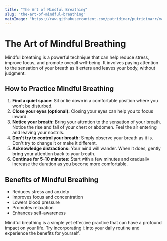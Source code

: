 ```yaml
---
title: "The Art of Mindful Breathing"
slug: "the-art-of-mindful-breathing"
mainImage: "https://raw.githubusercontent.com/putridinar/putridinarr/main/assets/images/1753834326949-declutter-your-mind-techniques-for-mental-clarity.png"
---
```


# The Art of Mindful Breathing

Mindful breathing is a powerful technique that can help reduce stress, improve focus, and promote overall well-being. It involves paying attention to the sensation of your breath as it enters and leaves your body, without judgment.

## How to Practice Mindful Breathing

1.  **Find a quiet space:** Sit or lie down in a comfortable position where you won't be disturbed.
2.  **Close your eyes (optional):** Closing your eyes can help you to focus inward.
3.  **Notice your breath:** Bring your attention to the sensation of your breath. Notice the rise and fall of your chest or abdomen. Feel the air entering and leaving your nostrils.
4.  **Don't try to control your breath:** Simply observe your breath as it is. Don't try to change it or make it different.
5.  **Acknowledge distractions:** Your mind will wander. When it does, gently bring your attention back to your breath.
6.  **Continue for 5-10 minutes:** Start with a few minutes and gradually increase the duration as you become more comfortable.

## Benefits of Mindful Breathing

*   Reduces stress and anxiety
*   Improves focus and concentration
*   Lowers blood pressure
*   Promotes relaxation
*   Enhances self-awareness

Mindful breathing is a simple yet effective practice that can have a profound impact on your life. Try incorporating it into your daily routine and experience the benefits for yourself.

